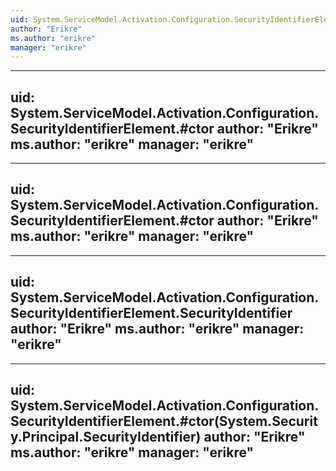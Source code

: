 ```yaml
---
uid: System.ServiceModel.Activation.Configuration.SecurityIdentifierElement
author: "Erikre"
ms.author: "erikre"
manager: "erikre"
---
```


---
uid: System.ServiceModel.Activation.Configuration.SecurityIdentifierElement.#ctor
author: "Erikre"
ms.author: "erikre"
manager: "erikre"
---

---
uid: System.ServiceModel.Activation.Configuration.SecurityIdentifierElement.#ctor
author: "Erikre"
ms.author: "erikre"
manager: "erikre"
---

---
uid: System.ServiceModel.Activation.Configuration.SecurityIdentifierElement.SecurityIdentifier
author: "Erikre"
ms.author: "erikre"
manager: "erikre"
---

---
uid: System.ServiceModel.Activation.Configuration.SecurityIdentifierElement.#ctor(System.Security.Principal.SecurityIdentifier)
author: "Erikre"
ms.author: "erikre"
manager: "erikre"
---
